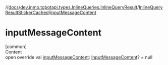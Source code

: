 //[docs](../../../index.md)/[dev.inmo.tgbotapi.types.InlineQueries.InlineQueryResult](../index.md)/[InlineQueryResultStickerCached](index.md)/[inputMessageContent](input-message-content.md)



# inputMessageContent  
[common]  
Content  
open override val [inputMessageContent](input-message-content.md): [InputMessageContent](../../dev.inmo.tgbotapi.types.InlineQueries.abstracts/-input-message-content/index.md)? = null  



